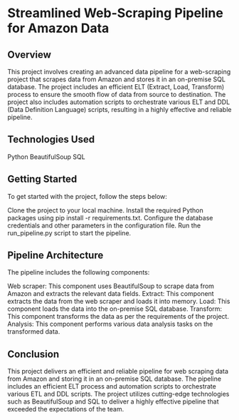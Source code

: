 # Streamlined Web-Scraping Pipeline for Amazon Data

## Overview

This project involves creating an advanced data pipeline for a web-scraping project that scrapes data from Amazon and stores it in an on-premise SQL database. The project includes an efficient ELT (Extract, Load, Transform) process to ensure the smooth flow of data from source to destination. The project also includes automation scripts to orchestrate various ELT and DDL (Data Definition Language) scripts, resulting in a highly effective and reliable pipeline.

## Technologies Used

Python
BeautifulSoup
SQL

## Getting Started

To get started with the project, follow the steps below:

Clone the project to your local machine.
Install the required Python packages using pip install -r requirements.txt.
Configure the database credentials and other parameters in the configuration file.
Run the run_pipeline.py script to start the pipeline.

## Pipeline Architecture

The pipeline includes the following components:

Web scraper: This component uses BeautifulSoup to scrape data from Amazon and extracts the relevant data fields.
Extract: This component extracts the data from the web scraper and loads it into memory.
Load: This component loads the data into the on-premise SQL database.
Transform: This component transforms the data as per the requirements of the project.
Analysis: This component performs various data analysis tasks on the transformed data.

## Conclusion

This project delivers an efficient and reliable pipeline for web scraping data from Amazon and storing it in an on-premise SQL database. The pipeline includes an efficient ELT process and automation scripts to orchestrate various ETL and DDL scripts. The project utilizes cutting-edge technologies such as BeautifulSoup and SQL to deliver a highly effective pipeline that exceeded the expectations of the team.



